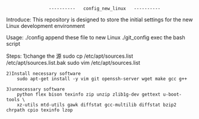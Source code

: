 					----------	 config_new_linux	----------
Introduce:
This repository is designed to store the initial settings for the new Linux development environment

Usage:
./config  append these file to new Linux
./git_config    exec the bash script


Steps:
	1)change the 源
		sudo cp /etc/apt/sources.list /etc/apt/sources.list.bak
		sudo vim /etc/apt/sources.list
	
	2)Install necessary software
		sudo apt-get install -y vim git openssh-server wget make gcc g++
		
	3)unnecessary software   
		python flex bison texinfo zip unzip zlib1g-dev gettext u-boot-tools \
		xz-utils mtd-utils gawk diffstat gcc-multilib diffstat bzip2 chrpath cpio texinfo lzop
		
